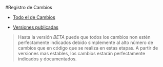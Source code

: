#Registro de Cambios

* [Todo el de Cambios](https://github.com/barcia/bramework/commits/master)

* [Versiones publicadas](https://github.com/barcia/bramework/releases)

> Hasta la versión _BETA_ puede que todos los cambios non estén perfectamente indicados debido simplemente al alto número de cambios que en código que se realiza en estas etapas. A partir de versiones mas estables, los cambios estarán perfectamente indicados y documentados.